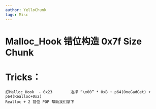 ```yaml
---
author: YelloChunk
tags: Misc
---
```

# Malloc_Hook 错位构造 0x7f Size Chunk

# Tricks：

```
打Malloc_Hook  - 0x23        选择 “\x00” * 0xB + p64(OneGadGet) + p64(Realloc+0x2)
Realloc + 2 错位 POP 帮助我们拿下
```

